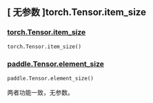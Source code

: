 ## [ 无参数 ]torch.Tensor.item_size

### [torch.Tensor.item_size](https://pytorch.org/docs/stable/generated/torch.Tensor.itemsize.html)

```python
torch.Tensor.item_size()
```

### [paddle.Tensor.element_size](https://www.paddlepaddle.org.cn/documentation/docs/zh/develop/api/paddle/Tensor_cn.html#element-size)

```python
paddle.Tensor.element_size()
```

两者功能一致，无参数。
